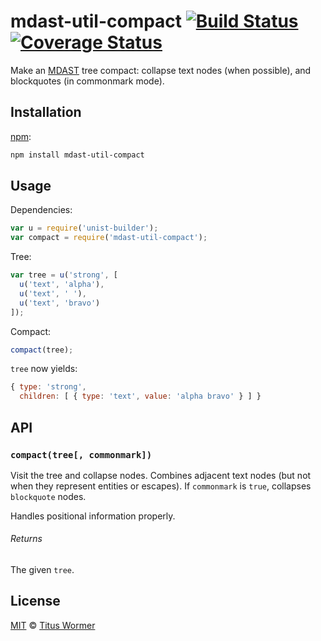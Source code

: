 # mdast-util-compact [![Build Status][travis-badge]][travis] [![Coverage Status][codecov-badge]][codecov]

<!--lint disable heading-increment list-item-spacing-->

Make an [MDAST][] tree compact: collapse text nodes (when possible),
and blockquotes (in commonmark mode).

## Installation

[npm][npm-install]:

```bash
npm install mdast-util-compact
```

## Usage

Dependencies:

```javascript
var u = require('unist-builder');
var compact = require('mdast-util-compact');
```

Tree:

```javascript
var tree = u('strong', [
  u('text', 'alpha'),
  u('text', ' '),
  u('text', 'bravo')
]);
```

Compact:

```javascript
compact(tree);
```

`tree` now yields:

```js
{ type: 'strong',
  children: [ { type: 'text', value: 'alpha bravo' } ] }
```

## API

### `compact(tree[, commonmark])`

Visit the tree and collapse nodes.  Combines adjacent text nodes (but
not when they represent entities or escapes).  If `commonmark` is `true`,
collapses `blockquote` nodes.

Handles positional information properly.

###### Returns

The given `tree`.

## License

[MIT][license] © [Titus Wormer][author]

<!-- Definitions -->

[travis-badge]: https://img.shields.io/travis/wooorm/mdast-util-compact.svg

[travis]: https://travis-ci.org/wooorm/mdast-util-compact

[codecov-badge]: https://img.shields.io/codecov/c/github/wooorm/mdast-util-compact.svg

[codecov]: https://codecov.io/github/wooorm/mdast-util-compact

[npm-install]: https://docs.npmjs.com/cli/install

[license]: LICENSE

[author]: http://wooorm.com

[mdast]: https://github.com/wooorm/mdast
